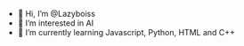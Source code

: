 - 👋 Hi, I’m @Lazyboiss
- 👀 I’m interested in AI
- 🌱 I’m currently learning Javascript, Python, HTML and C++

<!---
Lazyboiss/Lazyboiss is a ✨ special ✨ repository because its `README.md` (this file) appears on your GitHub profile.
You can click the Preview link to take a look at your changes.
--->
